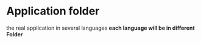 <!-- heading start -->
# Application folder
the real application in several languages 
**each language will be in different Folder**
<!-- heading end -->